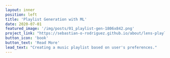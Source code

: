 ```yaml
---
layout: inner
position: left
title: 'Playlist Generation with ML'
date: 2020-07-01
featured_image: '/img/posts/01_playlist-gen-1806x842.png'
project_link: "https://sebastian-o-rodriguez.github.io/about/lens-playlist"
button_icon: 'book'
button_text: 'Read More'
lead_text: "Creating a music playlist based on user's preferences."
---
```

